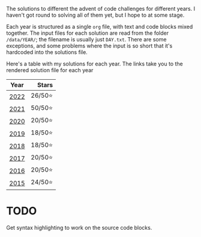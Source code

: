 The solutions to different the advent of code challenges for different years. I haven't got round to solving all of them yet, but I hope to at some stage.

Each year is structured as a single `org` file, with text and code blocks mixed together. The input files for each solution are read from the folder `/data/YEAR/`; the filename is usually just `DAY.txt`. There are some exceptions, and some problems where the input is so short that it's hardcoded into the solutions file.

Here's a table with my solutions for each year. The links take you to the rendered solution file for each year

|       Year       |   Stars |
|:----------------:|--------:|
| [2022](2022.org) | 26/50⭐ |
| [2021](2021.org) | 50/50⭐ |
| [2020](2020.org) | 20/50⭐ |
| [2019](2019.org) | 18/50⭐ |
| [2018](2018.org) | 18/50⭐ |
| [2017](2017.org) | 20/50⭐ |
| [2016](2016.org) | 20/50⭐ |
| [2015](2015.org) | 24/50⭐ |

# TODO

Get syntax highlighting to work on the source code blocks.
